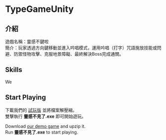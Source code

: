 # TypeGameUnity #  

## 介紹 
遊戲名稱：靈感不鍵啦  
簡介：玩家透過方向鍵移動並進入吟唱模式，運用吟唱（打字）咒語施放技能或閃避、防禦怪物攻擊、克服地景障礙、最終解決Boss完成通關。  
  
## Skills
We

## Start Playing
下載我們的 [試玩版](https://mega.nz/file/oK8gVBjT#zjQs_cggB639qDIuYKD_0kan9DAQkZTPkITH8RqhtkM) 並將檔案解壓縮。  
雙擊執行 **靈感不見了.exe** 即可開始遊玩。  
  
Download [our demo game](https://mega.nz/file/oK8gVBjT#zjQs_cggB639qDIuYKD_0kan9DAQkZTPkITH8RqhtkM) and upzip it.  
Run **靈感不見了.exe**  to start playing.  
